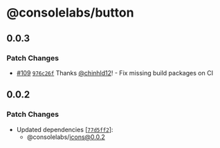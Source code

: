 # @consolelabs/button

## 0.0.3

### Patch Changes

- [#109](https://github.com/consolelabs/websites/pull/109)
  [`976c26f`](https://github.com/consolelabs/websites/commit/976c26f037855b8710f23c11a069c37af80cc0de)
  Thanks [@chinhld12](https://github.com/chinhld12)! - Fix missing build
  packages on CI

## 0.0.2

### Patch Changes

- Updated dependencies
  [[`77d5ff2`](https://github.com/consolelabs/websites/commit/77d5ff23c587c7667a2a3efdca7f627ef5422211)]:
  - @consolelabs/icons@0.0.2
